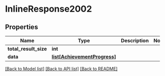 # InlineResponse2002

## Properties
Name | Type | Description | Notes
------------ | ------------- | ------------- | -------------
**total_result_size** | **int** |  | 
**data** | [**list[AchievementProgress]**](AchievementProgress.md) |  | 

[[Back to Model list]](../README.md#documentation-for-models) [[Back to API list]](../README.md#documentation-for-api-endpoints) [[Back to README]](../README.md)


